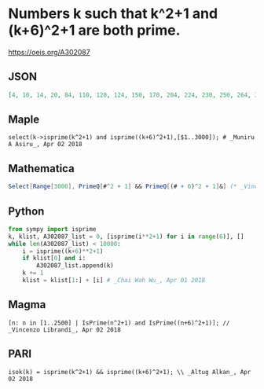 # Numbers k such that k^2\+1 and \(k\+6\)^2\+1 are both prime\.
https://oeis.org/A302087
## JSON
```JSON
[4, 10, 14, 20, 84, 110, 120, 124, 150, 170, 204, 224, 230, 250, 264, 300, 400, 430, 464, 490, 570, 674, 680, 690, 930, 960, 1004, 1054, 1060, 1140, 1144, 1150, 1314, 1410, 1434, 1550, 1564, 1570, 1580, 1654, 1784, 1870, 1964, 1974, 2050, 2074, 2080, 2120, 2260, 2304, 2314]
```
## Maple
```Maple
select(k->isprime(k^2+1) and isprime((k+6)^2+1),[$1..3000]); # _Muniru A Asiru_, Apr 02 2018
```
## Mathematica
```Mathematica
Select[Range[3000], PrimeQ[#^2 + 1] && PrimeQ[(# + 6)^2 + 1]&] (* _Vincenzo Librandi_, Apr 02 2018 *)
```
## Python
```Python
from sympy import isprime
k, klist, A302087_list = 0, [isprime(i**2+1) for i in range(6)], []
while len(A302087_list) < 10000:
    i = isprime((k+6)**2+1)
    if klist[0] and i:
        A302087_list.append(k)
    k += 1
    klist = klist[1:] + [i] # _Chai Wah Wu_, Apr 01 2018
```
## Magma
```Magma
[n: n in [1..2500] | IsPrime(n^2+1) and IsPrime((n+6)^2+1)]; // _Vincenzo Librandi_, Apr 02 2018
```
## PARI
```PARI
isok(k) = isprime(k^2+1) && isprime((k+6)^2+1); \\ _Altug Alkan_, Apr 02 2018
```
